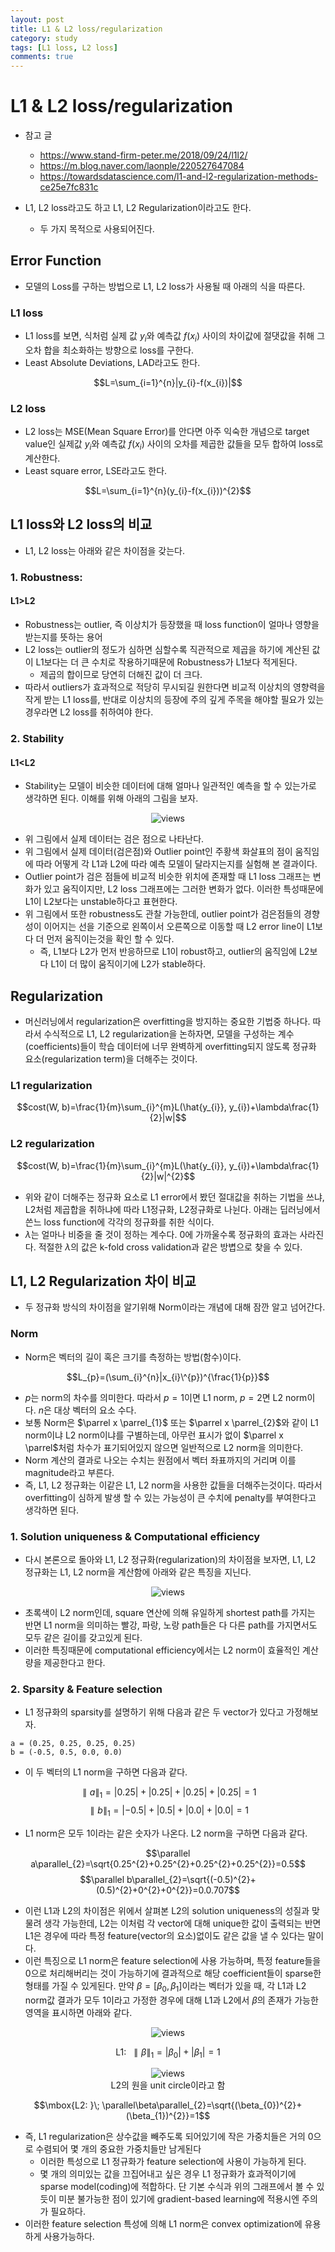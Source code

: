 ```yaml
---
layout: post
title: L1 & L2 loss/regularization
category: study
tags: [L1 loss, L2 loss]
comments: true
---
```


# L1 & L2 loss/regularization

- 참고 글
  - https://www.stand-firm-peter.me/2018/09/24/l1l2/
  - https://m.blog.naver.com/laonple/220527647084
  - https://towardsdatascience.com/l1-and-l2-regularization-methods-ce25e7fc831c

- L1, L2 loss라고도 하고 L1, L2 Regularization이라고도 한다.
  - 두 가지 목적으로 사용되어진다.
  
## Error Function
- 모델의 Loss를 구하는 방법으로 L1, L2 loss가 사용될 때 아래의 식을 따른다.

### L1 loss
- L1 loss를 보면, 식처럼 실제 값 $y_{i}$와 예측값 $f(x_{i})$ 사이의 차이값에 절댓값을 취해 그 오차 합을 최소화하는 방향으로 loss를 구한다.
- Least Absolute Deviations, LAD라고도 한다.

$$L=\sum_{i=1}^{n}|y_{i}-f(x_{i})|$$

### L2 loss
- L2 loss는 MSE(Mean Square Error)를 안다면 아주 익숙한 개념으로 target value인 실제값 $y_{i}$와 예측값 $f(x_{i})$ 사이의 오차를 제곱한 값들을 모두 합하여 loss로 계산한다.
- Least square error, LSE라고도 한다.

$$L=\sum_{i=1}^{n}(y_{i}-f(x_{i}))^{2}$$

## L1 loss와 L2 loss의 비교
- L1, L2 loss는 아래와 같은 차이점을 갖는다.

### 1. Robustness:
#### L1>L2
- Robustness는 outlier, 즉 이상치가 등장했을 때 loss function이 얼마나 영향을 받는지를 뜻하는 용어
- L2 loss는 outlier의 정도가 심하면 심할수록 직관적으로 제곱을 하기에 계산된 값이 L1보다는 더 큰 수치로 작용하기때문에 Robustness가 L1보다 적게된다.
  - 제곱의 합이므로 당연히 더해진 값이 더 크다.
- 따라서 outliers가 효과적으로 적당히 무시되길 원한다면 비교적 이상치의 영향력을 작게 받는 L1 loss를, 반대로 이상치의 등장에 주의 깊게 주목을 해야할 필요가 있는 경우라면 L2 loss를 취하여야 한다.

### 2. Stability
#### L1<L2
- Stability는 모델이 비슷한 데이터에 대해 얼마나 일관적인 예측을 할 수 있는가로 생각하면 된다. 이해를 위해 아래의 그림을 보자.

<center>
<figure>
<img src="/assets/post_img/study/2019-04-18-l1_l2/fig1.gif" alt="views">
<figcaption></figcaption>
</figure>
</center>

- 위 그림에서 실제 데이터는 검은 점으로 나타난다.
- 위 그림에서 실제 데이터(검은점)와 Outlier point인 주황색 화살표의 점이 움직임에 따라 어떻게 각 L1과 L2에 따라 예측 모델이 달라지는지를 실험해 본 결과이다.
- Outlier point가 검은 점들에 비교적 비슷한 위치에 존재할 때 L1 loss 그래프는 변화가 있고 움직이지만, L2 loss 그래프에는 그러한 변화가 없다. 이러한 특성때문에 L1이 L2보다는 unstable하다고 표현한다.
- 위 그림에서 또한 robustness도 관찰 가능한데, outlier point가 검은점들의 경향성이 이어지는 선을 기준으로 왼쪽이서 오른쪽으로 이동할 때 L2 error line이 L1보다 더 먼저 움직이는것을 확인 할 수 있다.
  - 즉, L1보다 L2가 먼저 반응하므로 L1이 robust하고, outlier의 움직임에 L2보다 L1이 더 많이 움직이기에 L2가 stable하다.
  
## Regularization
- 머신러닝에서 regularization은 overfitting을 방지하는 중요한 기법중 하나다. 따라서 수식적으로 L1, L2 regularization을 논하자면, 모델을 구성하는 계수(coefficients)들이 학습 데이터에 너무 완벽하게 overfitting되지 않도록 정규화 요소(regularization term)을 더해주는 것이다.

### L1 regularization
$$cost(W, b)=\frac{1}{m}\sum_{i}^{m}L(\hat{y_{i}}, y_{i})+\lambda\frac{1}{2}|w|$$

### L2 regularization
$$cost(W, b)=\frac{1}{m}\sum_{i}^{m}L(\hat{y_{i}}, y_{i})+\lambda\frac{1}{2}|w|^{2}$$

- 위와 같이 더해주는 정규화 요소로 L1 error에서 봤던 절대값을 취하는 기법을 쓰냐, L2처럼 제곱합을 취하냐에 따라 L1정규화, L2정규화로 나뉜다. 아래는 딥러닝에서 쓴느 loss function에 각각의 정규화를 취한 식이다.
- $\lambda$는 얼마나 비중을 줄 것이 정하는 계수다. 0에 가까울수록 정규화의 효과는 사라진다. 적절한 $\lambda$의 값은 k-fold cross validation과 같은 방볍으로 찾을 수 있다.

## L1, L2 Regularization 차이 비교
- 두 정규화 방식의 차이점을 알기위해 Norm이라는 개념에 대해 잠깐 알고 넘어간다.

### Norm
- Norm은 벡터의 길이 혹은 크기를 측정하는 방법(함수)이다.

$$L_{p}=(\sum_{i}^{n}|x_{i}\^{p})^{\frac{1}{p}}$$

- $p$는 norm의 차수를 의미한다. 따라서 $p=1$이면 L1 norm, $p=2$면 L2 norm이다. $n$은 대상 벡터의 요소 수다.
- 보통 Norm은 $\parrel x \parrel_{1}$ 또는 $\parrel x \parrel_{2}$와 같이 L1 norm이냐 L2 norm이냐를 구별하는데, 아무런 표시가 없이 $\parrel x \parrel$처럼 차수가 표기되어있지 않으면 일반적으로 L2 norm을 의미한다.
- Norm 계산의 결과로 나오는 수치는 원점에서 벡터 좌표까지의 거리며 이를 magnitude라고 부른다.
- 즉, L1, L2 정규화는 이같은 L1, L2 norm을 사용한 값들을 더해주는것이다. 따라서 overfitting이 심하게 발생 할 수 있는 가능성이 큰 수치에 penalty를 부여한다고 생각하면 된다.

### 1. Solution uniqueness & Computational efficiency
- 다시 본론으로 돌아와 L1, L2 정규화(regularization)의 차이점을 보자면, L1, L2 정규화는 L1, L2 norm을 계산함에 아래와 같은 특징을 지닌다.

<center>
<figure>
<img src="/assets/post_img/study/2019-04-18-l1_l2/fig2.png" alt="views">
<figcaption></figcaption>
</figure>
</center>

- 초록색이 L2 norm인데, square 연산에 의해 유일하게 shortest path를 가지는 반면 L1 norm을 의미하는 빨강, 파랑, 노랑 path들은 다 다른 path를 가지면서도 모두 같은 길이를 갖고있게 된다.
- 이러한 특징때문에 computational efficiency에서는 L2 norm이 효율적인 계산량을 제공한다고 한다.

### 2. Sparsity & Feature selection
- L1 정규화의 sparsity를 설명하기 위해 다음과 같은 두 vector가 있다고 가정해보자.

```
a = (0.25, 0.25, 0.25, 0.25)
b = (-0.5, 0.5, 0.0, 0.0)
```

- 이 두 벡터의 L1 norm을 구하면 다음과 같다.

$$\parallel a\parallel_{1} = |0.25| + |0.25| + |0.25| + |0.25| = 1$$
$$\parallel b\parallel_{1} = |-0.5| + |0.5| + |0.0| + |0.0| = 1$$

- L1 norm은 모두 1이라는 같은 숫자가 나온다. L2 norm을 구하면 다음과 같다.

$$\parallel a\parallel_{2}=\sqrt{0.25^{2}+0.25^{2}+0.25^{2}+0.25^{2}}=0.5$$
$$\parallel b\parallel_{2}=\sqrt{(-0.5)^{2}+(0.5)^{2}+0^{2}+0^{2}}=0.0.707$$

- 이런 L1과 L2의 차이점은 위에서 살펴본 L2의 solution uniqueness의 성질과 맞물려 생각 가능한데, L2는 이처럼 각 vector에 대해 unique한 값이 출력되는 반면 L1은 경우에 따라 특정 feature(vector의 요소)없이도 같은 값을 낼 수 있다는 말이다.
- 이런 특징으로 L1 norm은 feature selection에 사용 가능하며, 특정 feature들을 0으로 처리해버리는 것이 가능하기에 결과적으로 해당 coefficient들이 sparse한 형태를 가질 수 있게된다. 만약 $\beta =[\beta_{0}, \beta_{1}]$이라는 벡터가 있을 때, 각 L1과 L2 norm값 결과가 모두 1이라고 가정한 경우에 대해 L1과 L2에서 $\beta$의 존재가 가능한 영역을 표시하면 아래와 같다.

<center>
<figure>
<img src="/assets/post_img/study/2019-04-18-l1_l2/fig3.png" alt="views">
<figcaption></figcaption>
</figure>
</center>

$$\mbox{L1: }\; \parallel\beta\parallel_{1}=|\beta_{0}|+|\beta_{1}|=1$$

<center>
<figure>
<img src="/assets/post_img/study/2019-04-18-l1_l2/fig4.png" alt="views">
<figcaption>L2의 원을 unit circle이라고 함</figcaption>
</figure>
</center>

$$\mbox{L2: }\; \parallel\beta\parallel_{2}=\sqrt{(\beta_{0})^{2}+(\beta_{1})^{2}}=1$$

- 즉, L1 regularization은 상수값을 빼주도록 되어있기에 작은 가중치들은 거의 0으로 수렴되어 몇 개의 중요한 가중치들만 남게된다
  - 이러한 특성으로 L1 정규화가 feature selection에 사용이 가능하게 된다.
  - 몇 개의 의미있는 값을 끄집어내고 싶은 경우 L1 정규화가 효과적이기에 sparse model(coding)에 적합하다. 단 기본 수식과 위의 그래프에서 볼 수 있듯이 미분 불가능한 점이 있기에 gradient-based learning에 적용시엔 주의가 필요하다.
- 이러한 feature selection 특성에 의해 L1 norm은 convex optimization에 유용하게 사용가능하다.

